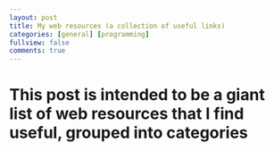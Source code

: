 ```yaml
---
layout: post
title: My web resources (a collection of useful links)
categories: [general] [programming]
fullview: false
comments: true
---
```


# This post is intended to be a giant list of web resources that I find useful, grouped into categories
